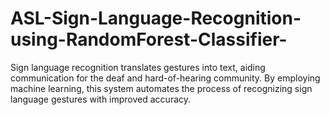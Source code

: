 # ASL-Sign-Language-Recognition-using-RandomForest-Classifier-
Sign language recognition translates gestures into text, aiding communication for the deaf and hard-of-hearing community. By employing machine learning, this system automates the process of recognizing sign language gestures with improved accuracy.
